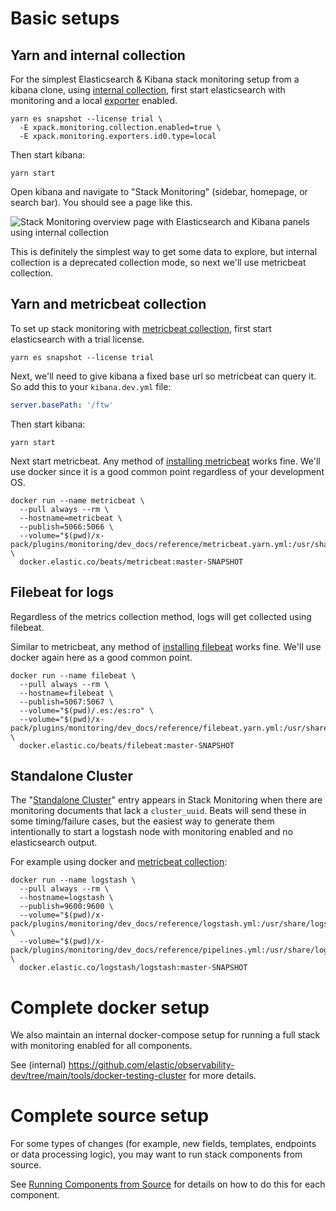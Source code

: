 # Basic setups

## Yarn and internal collection

For the simplest Elasticsearch & Kibana stack monitoring setup from a kibana clone, using [internal collection](../reference/terminology.md#internal-collection), first start elasticsearch with monitoring and a local [exporter](https://www.elastic.co/guide/en/elasticsearch/reference/current/es-monitoring-exporters.html) enabled.

```shell
yarn es snapshot --license trial \
  -E xpack.monitoring.collection.enabled=true \ 
  -E xpack.monitoring.exporters.id0.type=local
```

Then start kibana:

```shell
yarn start
```

Open kibana and navigate to "Stack Monitoring" (sidebar, homepage, or search bar). You should see a page like this.

![Stack Monitoring overview page with Elasticsearch and Kibana panels using internal collection](../images/ek_internal_collection_overview.png)

This is definitely the simplest way to get some data to explore, but internal collection is a deprecated collection mode, so next we'll use metricbeat collection.

## Yarn and metricbeat collection

To set up stack monitoring with [metricbeat collection](../reference/terminology.md#metricbeat-collection), first start elasticsearch with a trial license.

```shell
yarn es snapshot --license trial
```

Next, we'll need to give kibana a fixed base url so metricbeat can query it. So add this to your `kibana.dev.yml` file:

```yml
server.basePath: '/ftw'
```

Then start kibana:

```shell
yarn start
```

Next start metricbeat. Any method of [installing metricbeat](https://www.elastic.co/guide/en/beats/metricbeat/current/metricbeat-installation-configuration.html) works fine. We'll use docker since it is a good common point regardless of your development OS.

```shell
docker run --name metricbeat \
  --pull always --rm \
  --hostname=metricbeat \
  --publish=5066:5066 \
  --volume="$(pwd)/x-pack/plugins/monitoring/dev_docs/reference/metricbeat.yarn.yml:/usr/share/metricbeat/metricbeat.yml:ro" \
  docker.elastic.co/beats/metricbeat:master-SNAPSHOT
```

## Filebeat for logs

Regardless of the metrics collection method, logs will get collected using filebeat.

Similar to metricbeat, any method of [installing filebeat](https://www.elastic.co/guide/en/beats/filebeat/current/filebeat-installation-configuration.html) works fine. We'll use docker again here as a good common point.

```shell
docker run --name filebeat \
  --pull always --rm \
  --hostname=filebeat \
  --publish=5067:5067 \
  --volume="$(pwd)/.es:/es:ro" \
  --volume="$(pwd)/x-pack/plugins/monitoring/dev_docs/reference/filebeat.yarn.yml:/usr/share/filebeat/filebeat.yml:ro" \
  docker.elastic.co/beats/filebeat:master-SNAPSHOT
```

## Standalone Cluster

The "[Standalone Cluster](../reference/terminology.md#standalone-cluster)" entry appears in Stack Monitoring when there are monitoring documents that lack a `cluster_uuid`. Beats will send these in some timing/failure cases, but the easiest way to generate them intentionally to start a logstash node with monitoring enabled and no elasticsearch output.

For example using docker and [metricbeat collection](#yarn-and-metricbeat-collection):

```shell
docker run --name logstash \
  --pull always --rm \
  --hostname=logstash \
  --publish=9600:9600 \
  --volume="$(pwd)/x-pack/plugins/monitoring/dev_docs/reference/logstash.yml:/usr/share/logstash/config/logstash.yml:ro" \
  --volume="$(pwd)/x-pack/plugins/monitoring/dev_docs/reference/pipelines.yml:/usr/share/logstash/config/pipelines.yml:ro" \
  docker.elastic.co/logstash/logstash:master-SNAPSHOT
```

# Complete docker setup

We also maintain an internal docker-compose setup for running a full stack with monitoring enabled for all components.

See (internal) https://github.com/elastic/observability-dev/tree/main/tools/docker-testing-cluster for more details.

# Complete source setup

For some types of changes (for example, new fields, templates, endpoints or data processing logic), you may want to run stack components from source.

See [Running Components from Source](running_components_from_source.md) for details on how to do this for each component.